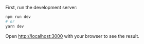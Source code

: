 First, run the development server:

```bash
npm run dev
# or
yarn dev
```

Open [http://localhost:3000](http://localhost:3000) with your browser to see the result.


